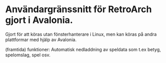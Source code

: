 # Användargränssnitt för RetroArch gjort i Avalonia.
Gjort för att köras utan fönsterhanterare i Linux, men kan köras på andra plattformar med hjälp av Avalonia.

(framtida) funktioner: Automatisk nedladdning av speldata som t.ex betyg, spelomslag, spel osv.

